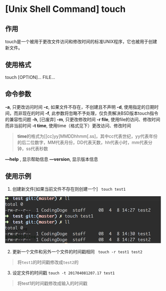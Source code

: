 # [Unix Shell Command] touch
## 作用
touch是一个被用于更改文件访问和修改时间的标准UNIX程序，它也被用于创建新文件。
## 使用格式
touch [OPTION]... FILE...
## 命令参数
**-a**, 只更改访问时间
**-c**, 如果文件不存在，不创建且不声明
**-d**, 使用指定的日期时间，而非现在的时间
**-f**, 此参数将忽略不予处理，仅负责解决BSD版本touch指令的兼容性问题
**-h**, [已废弃]
**-m**,  只更改修改时间
**-r file**,  使用file的访问、修改时间而非当前时间
**-t time**, 使用time（格式见下）更改访问、修改时间
> **time**的格式为[[cc]yy]MMDDhhmm[.ss]，其中cc代表世纪，yy代表年份的后二位数字，MM代表月份，DD代表天数，hh代表小时，mm代表分钟，ss代表秒数  

**—help** , 显示帮助信息
**—version**, 显示版本信息
## 使用示例
1. 创建新文件[如果当前文件不存在则创建一个]
` touch test1`

![6840C98F-D5AE-481E-B7D4-7E28020430ED](media/14918492609060/6840C98F-D5AE-481E-B7D4-7E28020430ED.png)

2. 更新一个文件和另外一个文件的时间戳相同
` touch -r test1 test2`

> 将`test1`的时间戳修改成`test2`的  

3. 设定文件的时间戳
`touch -t 201704081207.17 test1`
> 将test1的时间戳修改成输入的时间戳  


